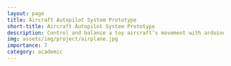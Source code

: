 ```yaml
---
layout: page
title: Aircraft Autopilot System Prototype
short-title: Aircraft Autopilot System Prototype
description: Control and balance a toy aircraft’s movement with arduino controller. 
img: assets/img/project/airplane.jpg
importance: 7
category: academic
---
```


